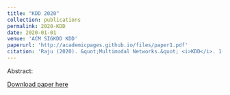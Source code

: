 ```yaml
---
title: "KDD 2020"
collection: publications
permalink: 2020-KDD
date: 2020-01-01
venue: 'ACM SIGKDD KDD'
paperurl: 'http://academicpages.github.io/files/paper1.pdf'
citation: 'Raju (2020). &quot;Multimodal Networks.&quot; <i>KDD</i>. 1(2).'
---
```


Abstract: 

[Download paper here](http://academicpages.github.io/files/paper2.pdf)
